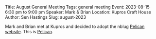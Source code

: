 Title: August General Meeting
Tags: general meeting
Event: 2023-08-15 6:30 pm to 9:00 pm
Speaker: Mark & Brian
Location: Kupros Craft House
Author: Sen Hastings
Slug: august-2023

Mark and Brian met at Kupros and decided to adopt the nblug [Pelican website](https://github.com/twm/nblug.org). 
This is [Pelican](https://docs.getpelican.com/en/latest/). 
